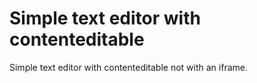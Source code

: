 Simple text editor with contenteditable
========================================

Simple text editor with contenteditable not with an iframe.

